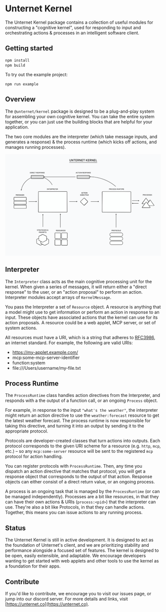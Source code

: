 # Unternet Kernel

The Unternet Kernel package contains a collection of useful modules for constructing a "cognitive kernel", used for responding to input and orchestrating actions & processes in an intelligent software client.

## Getting started

```
npm install
npm build
```

To try out the example project:

```
npm run example
```

## Overview

The `@unternet/kernel` package is designed to be a plug-and-play system for assembling your own cognitive kernel. You can take the entire system together, or you can just use the building blocks that are helpful for your application.

The two core modules are the interpreter (which take message inputs, and generates a response) & the process runtime (which kicks off actions, and manages running processes).

![A schematic diagram of the kernel components](assets/kernel-schematic.png)

## Interpreter

The `Interpreter` class acts as the main cognitive processing unit for the kernel. When given a series of messages, it will return either a "direct response" to the user, or an "action proposal" to perform an action. Interpreter modules accept arrays of `KernelMessage`.

You pass the Interpreter a set of `Resource` object. A resource is anything that a model might use to get information or perform an action in response to an input. These objects have associated actions that the kernel can use for its action proposals. A resource could be a web applet, MCP server, or set of system actions.

All resources must have a URI, which is a string that adheres to [RFC3986](https://datatracker.ietf.org/doc/html/rfc3986), an internet standard. For example, the following are valid URIs:

- https://my-applet.example.com/
- mcp:some-mcp-server-identifier
- function:system
- file:///Users/username/my-file.txt

## Process Runtime

The `ProcessRuntime` class handles action directives from the Interpreter, and responds with a the output of a function call, or an ongoing `Process` object.

For example, in response to the input `"what's the weather"`, the interpreter might return an action directive to use the `weather:forecast` resource to get the latest weather forecast. The process runtime is now responsible for taking this directive, and turning it into an output by sending it to the appropriate protocol.

Protocols are developer-created classes that turn actions into outputs. Each protocol corresponds to the given URI scheme for a resource (e.g. `http`, `mcp`, etc.) – so any `mcp:some-server` resource will be sent to the registered `mcp` protocol for action handling.

You can register protocols with `ProcessRuntime`. Then, any time you dispatch an action directive that matches that protocol, you will get a response object that corresponds to the output of that action. Response objects can either consist of a direct return value, or an ongoing process.

A process is an ongoing task that is managed by the `ProcessRuntime` (or can be managed independently). Processes are a bit like resources, in that they can have their own actions & URIs (`process:<pid>`) that the interpreter can use. They're also a bit like Protocols, in that they can handle actions. Together, this means you can issue actions to any running process.

## Status

The Unternet Kernel is still in active development. It is designed to act as the foundation of Unternet's client, and we are prioritizing stability and performance alongside a focused set of features. The kernel is designed to be open, easily extensible, and adaptable. We encourage developers wanting to get started with web applets and other tools to use the kernel as a foundation for their apps.

## Contribute

If you'd like to contribute, we encourage you to visit our issues page, or jump into our discord server. For more details and links, visit [https://unternet.co](https://unternet.co).
